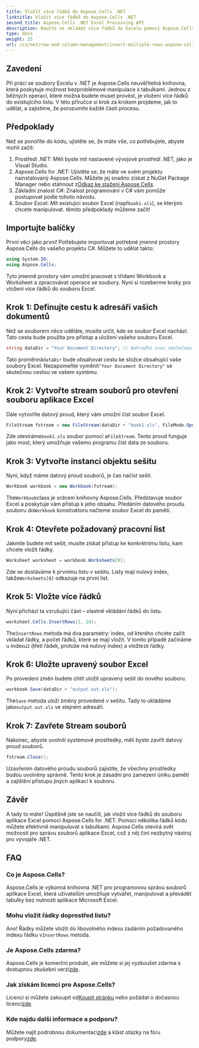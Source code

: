 ```yaml
---
title: Vložit více řádků do Aspose.Cells .NET
linktitle: Vložit více řádků do Aspose.Cells .NET
second_title: Aspose.Cells .NET Excel Processing API
description: Naučte se vkládat více řádků do Excelu pomocí Aspose.Cells for .NET. Postupujte podle našeho podrobného návodu pro bezproblémovou manipulaci s daty.
type: docs
weight: 25
url: /cs/net/row-and-column-management/insert-multiple-rows-aspose-cells/
---
```

## Zavedení
Při práci se soubory Excelu v .NET je Aspose.Cells neuvěřitelná knihovna, která poskytuje možnost bezproblémové manipulace s tabulkami. Jednou z běžných operací, které možná budete muset provést, je vložení více řádků do existujícího listu. V této příručce si krok za krokem projdeme, jak to udělat, a zajistíme, že porozumíte každé části procesu.
## Předpoklady
Než se ponoříte do kódu, ujistěte se, že máte vše, co potřebujete, abyste mohli začít:
1. Prostředí .NET: Měli byste mít nastavené vývojové prostředí .NET, jako je Visual Studio.
2.  Aspose.Cells for .NET: Ujistěte se, že máte ve svém projektu nainstalovaný Aspose.Cells. Můžete jej snadno získat z NuGet Package Manager nebo stáhnout z[Odkaz ke stažení Aspose Cells](https://releases.aspose.com/cells/net/).
3. Základní znalost C#: Znalost programování v C# vám pomůže postupovat podle tohoto návodu.
4.  Soubor Excel: Mít existující soubor Excel (např`book1.xls`), se kterými chcete manipulovat. 
těmito předpoklady můžeme začít!
## Importujte balíčky
První věci jako první! Potřebujete importovat potřebné jmenné prostory Aspose.Cells do vašeho projektu C#. Můžete to udělat takto:
```csharp
using System.IO;
using Aspose.Cells;
```
Tyto jmenné prostory vám umožní pracovat s třídami Workbook a Worksheet a zpracovávat operace se soubory. Nyní si rozeberme kroky pro vložení více řádků do souboru Excel.
## Krok 1: Definujte cestu k adresáři vašich dokumentů
Než se souborem něco uděláte, musíte určit, kde se soubor Excel nachází. Tato cesta bude použita pro přístup a uložení vašeho souboru Excel.
```csharp
string dataDir = "Your Document Directory"; // Nahraďte svou skutečnou cestou
```
 Tato proměnná`dataDir` bude obsahovat cestu ke složce obsahující vaše soubory Excel. Nezapomeňte vyměnit`"Your Document Directory"` se skutečnou cestou ve vašem systému.
## Krok 2: Vytvořte stream souborů pro otevření souboru aplikace Excel
Dále vytvoříte datový proud, který vám umožní číst soubor Excel.
```csharp
FileStream fstream = new FileStream(dataDir + "book1.xls", FileMode.Open);
```
 Zde otevíráme`book1.xls` soubor pomocí a`FileStream`. Tento proud funguje jako most, který umožňuje vašemu programu číst data ze souboru.
## Krok 3: Vytvořte instanci objektu sešitu
Nyní, když máme datový proud souborů, je čas načíst sešit.
```csharp
Workbook workbook = new Workbook(fstream);
```
 The`Workbook`class je srdcem knihovny Aspose.Cells. Představuje soubor Excel a poskytuje vám přístup k jeho obsahu. Předáním datového proudu souboru do`Workbook` konstruktoru načteme soubor Excel do paměti.
## Krok 4: Otevřete požadovaný pracovní list
Jakmile budete mít sešit, musíte získat přístup ke konkrétnímu listu, kam chcete vložit řádky.
```csharp
Worksheet worksheet = workbook.Worksheets[0];
```
 Zde se dostáváme k prvnímu listu v sešitu. Listy mají nulový index, takže`Worksheets[0]` odkazuje na první list.
## Krok 5: Vložte více řádků
Nyní přichází ta vzrušující část – vlastně vkládání řádků do listu.
```csharp
worksheet.Cells.InsertRows(2, 10);
```
 The`InsertRows` metoda má dva parametry: index, od kterého chcete začít vkládat řádky, a počet řádků, které se mají vložit. V tomto případě začínáme u indexu`2` (třetí řádek, protože má nulový index) a vložte`10` řádky.
## Krok 6: Uložte upravený soubor Excel
Po provedení změn budete chtít uložit upravený sešit do nového souboru.
```csharp
workbook.Save(dataDir + "output.out.xls");
```
 The`Save` metoda uloží změny provedené v sešitu. Tady to ukládáme jako`output.out.xls` ve stejném adresáři. 
## Krok 7: Zavřete Stream souborů
Nakonec, abyste uvolnili systémové prostředky, měli byste zavřít datový proud souborů.
```csharp
fstream.Close();
```
Uzavřením datového proudu souborů zajistíte, že všechny prostředky budou uvolněny správně. Tento krok je zásadní pro zamezení úniku paměti a zajištění přístupu jiných aplikací k souboru.
## Závěr
A tady to máte! Úspěšně jste se naučili, jak vložit více řádků do souboru aplikace Excel pomocí Aspose.Cells for .NET. Pomocí několika řádků kódu můžete efektivně manipulovat s tabulkami. Aspose.Cells otevírá svět možností pro správu souborů aplikace Excel, což z něj činí nezbytný nástroj pro vývojáře .NET.
## FAQ
### Co je Aspose.Cells?
Aspose.Cells je výkonná knihovna .NET pro programovou správu souborů aplikace Excel, která uživatelům umožňuje vytvářet, manipulovat a převádět tabulky bez nutnosti aplikace Microsoft Excel.
### Mohu vložit řádky doprostřed listu?
 Ano! Řádky můžete vložit do libovolného indexu zadáním požadovaného indexu řádku v`InsertRows` metoda.
### Je Aspose.Cells zdarma?
Aspose.Cells je komerční produkt, ale můžete si jej vyzkoušet zdarma s dostupnou zkušební verzí[zde](https://releases.aspose.com/).
### Jak získám licenci pro Aspose.Cells?
 Licenci si můžete zakoupit od[Koupit stránku](https://purchase.aspose.com/buy) nebo požádat o dočasnou licenci[zde](https://purchase.aspose.com/temporary-license/).
### Kde najdu další informace a podporu?
 Můžete najít podrobnou dokumentaci[zde](https://reference.aspose.com/cells/net/) a klást otázky na fóru podpory[zde](https://forum.aspose.com/c/cells/9).
